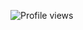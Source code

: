 ![Profile views](https://hits.seeyoufarm.com/api/count/incr/badge.svg?url=github.com/dimlycore&count=105019&count_bg=%2379C83D&title_bg=%23555555&icon=github.svg&icon_color=%23E7E7E7&title=views&edge_flat=false)



<!--
**dimlycore/dimlycore** is a ✨ _special_ ✨ repository because its `README.md` (this file) appears on your GitHub profile.

Here are some ideas to get you started:

- 🔭 I’m currently working on ...
- 🌱 I’m currently learning ...
- 👯 I’m looking to collaborate on ...
- 🤔 I’m looking for help with ...
- 💬 Ask me about ...
- 📫 How to reach me: ...
- 😄 Pronouns: ...
- ⚡ Fun fact: ...
-->
